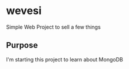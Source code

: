 # wevesi
Simple Web Project to sell a few things

## Purpose
I'm starting this project to learn about MongoDB
